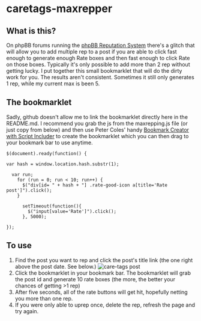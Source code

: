 caretags-maxrepper
=======================

## What is this?
On phpBB forums running the [phpBB Reputation System](https://github.com/Pico/phpBB-Reputation-System) there's a glitch that will allow you to add multiple rep to a post if you are able to click fast enough to generate enough Rate boxes and then fast enough to click Rate on those boxes. Typically it's only possible to add more than 2 rep without getting lucky. I put together this small bookmarklet that will do the dirty work for you. The results aren't consistent. Sometimes it still only generates 1 rep, while my current max is been 5.

## The bookmarklet
Sadly, github doesn't allow me to link the bookmarklet directly here in the README.md. I recommend you grab the js from the maxrepping.js file (or just copy from below) and then use Peter Coles' handy [Bookmark Creator with Script Includer](http://mrcoles.com/bookmarklet/) to create the bookmarklet which you can then drag to your bookmark bar to use anytime.

```
$(document).ready(function() {

var hash = window.location.hash.substr(1);

  var run;
    for (run = 0; run < 10; run++) {
      $("div[id= " + hash + "] .rate-good-icon a[title='Rate post']").click();
    }

      setTimeout(function(){
        $("input[value='Rate']").click();
      }, 5000);

});
```

## To use
1. Find the post you want to rep and click the post's title link (the one right above the post date. See below.)
![care-tags post](https://cloud.githubusercontent.com/assets/10915868/11733377/bae4f15e-9f7a-11e5-8b15-ac6f1e6ccae4.png)
2. Click the bookmarklet in your bookmark bar. The bookmarklet will grab the post id and generate 10 rate boxes (the more, the better your chances of getting >1 rep)
3. After five seconds, all of the rate buttons will get hit, hopefully netting you more than one rep.
4. If you were only able to uprep once, delete the rep, refresh the page and try again.
